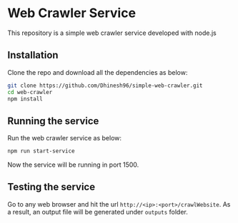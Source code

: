 # Web Crawler Service

This repository is a simple web crawler service developed with node.js

## Installation

Clone the repo and download all the dependencies as below:

```bash
git clone https://github.com/Dhinesh96/simple-web-crawler.git
cd web-crawler 
npm install
```

## Running the service

Run the web crawler service as below:

```bash
npm run start-service
```

Now the service will be running in port 1500.


## Testing the service

Go to any web browser and hit the url `http://<ip>:<port>/crawlWebsite`. As a result, an output file will be generated under `outputs` folder.
